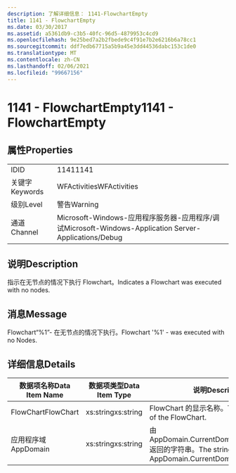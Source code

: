 ```yaml
---
description: 了解详细信息： 1141-FlowchartEmpty
title: 1141 - FlowchartEmpty
ms.date: 03/30/2017
ms.assetid: a5361db9-c3b5-40fc-96d5-4879953c4cd9
ms.openlocfilehash: 9e25bed7a2b2fbede9c4f91e7b2e6216b6a78cc1
ms.sourcegitcommit: ddf7edb67715a5b9a45e3dd44536dabc153c1de0
ms.translationtype: MT
ms.contentlocale: zh-CN
ms.lasthandoff: 02/06/2021
ms.locfileid: "99667156"
---
```

# <a name="1141---flowchartempty"></a><span data-ttu-id="3c98e-103">1141 - FlowchartEmpty</span><span class="sxs-lookup"><span data-stu-id="3c98e-103">1141 - FlowchartEmpty</span></span>

## <a name="properties"></a><span data-ttu-id="3c98e-104">属性</span><span class="sxs-lookup"><span data-stu-id="3c98e-104">Properties</span></span>  
  
|||  
|-|-|  
|<span data-ttu-id="3c98e-105">ID</span><span class="sxs-lookup"><span data-stu-id="3c98e-105">ID</span></span>|<span data-ttu-id="3c98e-106">1141</span><span class="sxs-lookup"><span data-stu-id="3c98e-106">1141</span></span>|  
|<span data-ttu-id="3c98e-107">关键字</span><span class="sxs-lookup"><span data-stu-id="3c98e-107">Keywords</span></span>|<span data-ttu-id="3c98e-108">WFActivities</span><span class="sxs-lookup"><span data-stu-id="3c98e-108">WFActivities</span></span>|  
|<span data-ttu-id="3c98e-109">级别</span><span class="sxs-lookup"><span data-stu-id="3c98e-109">Level</span></span>|<span data-ttu-id="3c98e-110">警告</span><span class="sxs-lookup"><span data-stu-id="3c98e-110">Warning</span></span>|  
|<span data-ttu-id="3c98e-111">通道</span><span class="sxs-lookup"><span data-stu-id="3c98e-111">Channel</span></span>|<span data-ttu-id="3c98e-112">Microsoft-Windows-应用程序服务器-应用程序/调试</span><span class="sxs-lookup"><span data-stu-id="3c98e-112">Microsoft-Windows-Application Server-Applications/Debug</span></span>|  
  
## <a name="description"></a><span data-ttu-id="3c98e-113">说明</span><span class="sxs-lookup"><span data-stu-id="3c98e-113">Description</span></span>  

 <span data-ttu-id="3c98e-114">指示在无节点的情况下执行 Flowchart。</span><span class="sxs-lookup"><span data-stu-id="3c98e-114">Indicates a Flowchart was executed with no nodes.</span></span>  
  
## <a name="message"></a><span data-ttu-id="3c98e-115">消息</span><span class="sxs-lookup"><span data-stu-id="3c98e-115">Message</span></span>  

 <span data-ttu-id="3c98e-116">Flowchart“%1”- 在无节点的情况下执行。</span><span class="sxs-lookup"><span data-stu-id="3c98e-116">Flowchart '%1' - was executed with no Nodes.</span></span>  
  
## <a name="details"></a><span data-ttu-id="3c98e-117">详细信息</span><span class="sxs-lookup"><span data-stu-id="3c98e-117">Details</span></span>  
  
|<span data-ttu-id="3c98e-118">数据项名称</span><span class="sxs-lookup"><span data-stu-id="3c98e-118">Data Item Name</span></span>|<span data-ttu-id="3c98e-119">数据项类型</span><span class="sxs-lookup"><span data-stu-id="3c98e-119">Data Item Type</span></span>|<span data-ttu-id="3c98e-120">说明</span><span class="sxs-lookup"><span data-stu-id="3c98e-120">Description</span></span>|  
|--------------------|--------------------|-----------------|  
|<span data-ttu-id="3c98e-121">FlowChart</span><span class="sxs-lookup"><span data-stu-id="3c98e-121">FlowChart</span></span>|<span data-ttu-id="3c98e-122">xs:string</span><span class="sxs-lookup"><span data-stu-id="3c98e-122">xs:string</span></span>|<span data-ttu-id="3c98e-123">FlowChart 的显示名称。</span><span class="sxs-lookup"><span data-stu-id="3c98e-123">The display name of the FlowChart.</span></span>|  
|<span data-ttu-id="3c98e-124">应用程序域</span><span class="sxs-lookup"><span data-stu-id="3c98e-124">AppDomain</span></span>|<span data-ttu-id="3c98e-125">xs:string</span><span class="sxs-lookup"><span data-stu-id="3c98e-125">xs:string</span></span>|<span data-ttu-id="3c98e-126">由 AppDomain.CurrentDomain.FriendlyName 返回的字符串。</span><span class="sxs-lookup"><span data-stu-id="3c98e-126">The string returned by AppDomain.CurrentDomain.FriendlyName.</span></span>|
